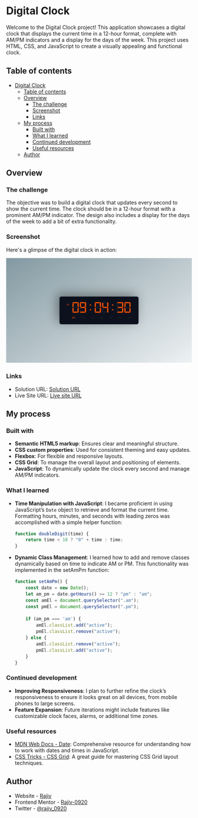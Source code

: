 # Digital Clock

Welcome to the Digital Clock project! This application showcases a digital clock that displays the current time in a 12-hour format, complete with AM/PM indicators and a display for the days of the week. This project uses HTML, CSS, and JavaScript to create a visually appealing and functional clock.

## Table of contents

- [Digital Clock](#digital-clock)
  - [Table of contents](#table-of-contents)
  - [Overview](#overview)
    - [The challenge](#the-challenge)
    - [Screenshot](#screenshot)
    - [Links](#links)
  - [My process](#my-process)
    - [Built with](#built-with)
    - [What I learned](#what-i-learned)
    - [Continued development](#continued-development)
    - [Useful resources](#useful-resources)
  - [Author](#author)

## Overview

### The challenge

The objective was to build a digital clock that updates every second to show the current time. The clock should be in a 12-hour format with a prominent AM/PM indicator. The design also includes a display for the days of the week to add a bit of extra functionality.

### Screenshot

Here's a glimpse of the digital clock in action:

![Digit Clock Preview](./design/image.png)

### Links

- Solution URL: [Solution URL](https://github.com/Rajiv-0920/Digital-Clock.git)
- Live Site URL: [Live site URL](https://rajiv-0920.github.io/Degital-Clock/)

## My process

### Built with

- **Semantic HTML5 markup**: Ensures clear and meaningful structure.
- **CSS custom properties**: Used for consistent theming and easy updates.
- **Flexbox**: For flexible and responsive layouts.
- **CSS Grid**: To manage the overall layout and positioning of elements.
- **JavaScript**: To dynamically update the clock every second and manage AM/PM indicators.

### What I learned

- **Time Manipulation with JavaScript**: I became proficient in using JavaScript’s `Date` object to retrieve and format the current time. Formatting hours, minutes, and seconds with leading zeros was accomplished with a simple helper function:
  
  ```js
  function doubleDigit(time) {
      return time < 10 ? "0" + time : time;
  }

- **Dynamic Class Management**: I learned how to add and remove classes dynamically based on time to indicate AM or PM. This functionality was implemented in the setAmPm function:

    ```js
    function setAmPm() {
        const date = new Date();
        let am_pm = date.getHours() >= 12 ? "pm" : "am";
        const amEl = document.querySelector(".am");
        const pmEl = document.querySelector(".pm");

        if (am_pm === 'am') {
            amEl.classList.add("active");
            pmEl.classList.remove("active");
        } else {
            amEl.classList.remove("active");
            pmEl.classList.add("active");
        }
    }
    ```

### Continued development

- **Improving Responsiveness**: I plan to further refine the clock’s responsiveness to ensure it looks great on all devices, from mobile phones to large screens.
- **Feature Expansion**: Future iterations might include features like customizable clock faces, alarms, or additional time zones.

### Useful resources

- [MDN Web Docs - Date](https://developer.mozilla.org/en-US/docs/Web/JavaScript/Reference/Global_Objects/Date): Comprehensive resource for understanding how to work with dates and times in JavaScript.
- [CSS Tricks - CSS Grid](https://css-tricks.com/snippets/css/complete-guide-grid/): A great guide for mastering CSS Grid layout techniques.

## Author

- Website - [Rajiv](https://rajiv-0920.github.io/Portfolio/)
- Frontend Mentor - [Rajiv-0920](https://www.frontendmentor.io/profile/Rajiv-0920)
- Twitter - [@rajiv_0920](https://x.com/Rajiv_0920)
